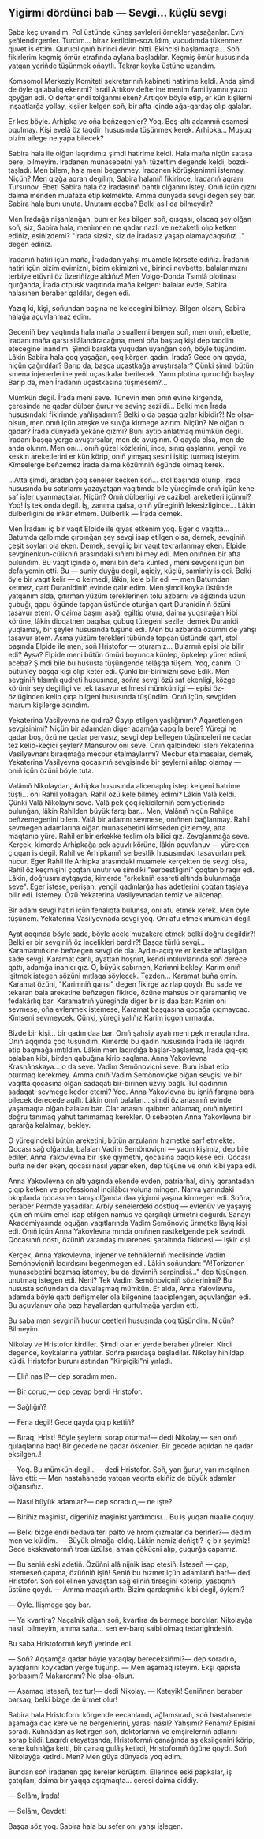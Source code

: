 ## Yigirmi dördünci bab — Sevgi... küçlü sevgi

Saba keç uyandım.
Pol üstünde küneş şavleleri örnekler yasağanlar.
Evni şeñlendirgenler.
Turdım... biraz kerildim-sozuldım, vucudımda tükenmez quvet is ettim.
Qurucılıqnıñ birinci deviri bitti.
Ekincisi başlamaqta...
Soñ fikirlerim keçmiş ömür etrafında aylana başladılar.
Keçmiş ömür hususında yatqan yeriñde tüşünmek oñaytlı.
Tekrar koyka üstüne uzandım.

Komsomol Merkeziy Komiteti sekretarınıñ kabineti hatirime keldi.
Anda şimdi de öyle qalabalıq ekenmi?
İsrail Artıkov defterine menim familiyamnı yazıp qoyğan edi.
O defter endi tolğanmı eken?
Artıqov böyle etip, er kün kişilerni inşaatlarğa yollay, kişiler kelgen soñ, bir afta içinde ağa-qardaş olıp qalalar.

Er kes böyle.
Arhipka ve oña beñzegenler?
Yoq.
Beş-altı adamnıñ esamesi oqulmay.
Kişi evelâ öz taqdiri hususında tüşünmek kerek.
Arhipka...
Muşuq bizim ailege ne yapa bilecek?

Sabira hala ile olğan laqırdımız şimdi hatirime keldi.
Hala maña niçün sataşa bere, bilmeyim.
İradanen munasebetni yañı tüzettim degende keldi, bozdı-taşladı.
Men bilem, hala meni begenmey.
İradanen körüşkenimni istemey.
Niçün?
Men qızğa aqran degilim, Sabira halanıñ fikirince, İradanıñ aqranı Tursunov.
Ebet!
Sabira hala öz İradasınıñ bahtlı olğanını istey.
Onıñ içün qıznı daima menden muafaza etip kelmekte.
Amma dünyada sevgi degen şey bar.
Sabira hala bunı unuta.
Unutamı aceba?
Belki asıl da bilmeydir?

Men İradağa nişanlanğan, bunı er kes bilgen soñ, qısqası, olacaq şey olğan soñ, siz, Sabira hala, menimnen ne qadar nazlı ve nezaketli olıp ketken ediñiz, esiñizdemi?
"İrada sizsiz, siz de İradasız yaşap olamaycaqsıñız..." degen ediñiz.

İradanıñ hatiri içün maña, İradadan yahşı muamele körsete ediñiz.
İradanıñ hatiri içün bizim evimizni, bizim ekimizni ve, birinci nevbette, balalarımıznı terbiye etüvni öz üzeriñizge aldıñız!
Men Volgo-Donda Tsımlâ plotinası qurğanda, İrada otpusk vaqıtında maña kelgen: balalar evde, Sabira halasınen beraber qaldılar, degen edi.

Yazıq ki, kişi, soñundan başına ne kelecegini bilmey.
Bilgen olsam, Sabira halağa açuvlanmaz edim.

Geceniñ bey vaqtında hala maña o suallerni bergen soñ, men onıñ, elbette, İradanı maña qarşı silâlandıracağına, meni oña baştaq kişi dep taqdim etecegine inandım.
Şimdi barakta yuqudan uyanğan soñ, böyle tüşündim.
Lâkin Sabira hala çoq yaşağan, çoq körgen qadın.
İrada?
Gece onı qayda, niçün çağırdılar?
Barıp da, başqa uçastkağa avuştırsalar?
Çünki şimdi bütün smena injenerlerine yeñi uçastkalar berilecek.
Yarın plotina qurucılığı başlay.
Barıp da, men İradanıñ uçastkasına tüşmesem?...

Mümkün degil.
İrada meni seve.
Tünevin men onıñ evine kirgende, çeresinde ne qadar dülber ğurur ve sevinç sezildi...
Belki men İrada hususındaki fikirimde yañlışadırım?
Belki o da başqa qızlar kibidir?!
Ne olsa-olsun, men onıñ içün ateşke ve suvğa kirmege azırım.
Niçün?
Ne olğan o qadar?
İrada dünyada yekâne qızmı?
Bunı aytıp añlatmaq mümkün degil.
İradanı başqa yerge avuştırsalar, men de avuşırım.
O qayda olsa, men de anda olurım.
Men onı... onıñ güzel közlerini, ince, sınıq qaşlarını, yengil ve keskin areketlerini er kün körip, onıñ yımşaq sesini işitip turmaq isteyim.
Kimselerge beñzemez İrada daima közümniñ ögünde olmaq kerek.

...Atta şimdi, aradan çoq seneler keçken soñ... stol başında oturıp, İrada hususında bu satırlarnı yazayatqan vaqıtımda bile yüregimde onıñ içün kene saf isler uyanmaqtalar.
Niçün?
Onıñ dülberligi ve cazibeli areketleri içünmi?
Yoq!
İş tek onda degil.
İş, zanıma qalsa, onıñ yüreginiñ lekesizliginde...
Lâkin dülberligini de inkâr etmem.
Dülberlik — İrada demek.

Men İradanı iç bir vaqıt Elpide ile qıyas etkenim yoq.
Eger o vaqıtta...
Batumda qalbimde çırpınğan şey sevgi isap etilgen olsa, demek, sevginiñ çeşit soyları ola eken.
Demek, sevgi iç bir vaqıt tekrarlanmay eken.
Elpide sevginenkun-cülikniñ arasındaki sıñırnı bilmey edi.
Men onıñnen bir afta bulundım.
Bu vaqıt içinde o, meni biñ defa künledi, meni sevgeni içün biñ defa yemin etti.
Bu — suniy duyğu degil, aqiqiy, küçlü, samimiy is edi.
Belki öyle bir vaqıt kelir — o kelmedi, lâkin, kele bilir edi — men Batumdan ketmez, qart Duranidiniñ evinde qalır edim.
Men şimdi koyka üstünde yatqanım alda, çıtırman yüzüm tereklerinen tolu azbarnı ve ağızında uzun çubuğı, qapu ögünde tapçan üstünde oturğan qart Duranidiniñ özüni tasavur etem.
O daima başını aşağı egiltip otura, daima yuqsırağan kibi körüne, lâkin diqqatnen baqılsa, çubuq tütegeni sezile, demek Duranidi yuqlamay, bir şeyler hususında tüşüne edi.
Men bu azbarda özümni de yahşı tasavur etem.
Asma yüzüm terekleri tübünde topçan üstünde qart, stol başında Elpide ile men, soñ Hristofor — oturamız...
Bularnıñ episi ola bilir edi?
Aysa?
Elpide meni bütün ömüri boyunca künlep, öpkelep yürer edimi, aceba?
Şimdi bile bu hususta tüşüngende telâşqa tüşem.
Yoq, canım.
O bütünley başqa kişi olıp keter edi.
Çünki bir-birimizni seve Edik.
Men sevginiñ tılsımlı qudreti hususında, soñra sevgi özü saf ekenligi, közge körünir şey degilligi ve tek tasavur etilmesi mümkünligi — episi öz-özlüginden kelip çıqa bilgeni hususında tüşündim.
Onıñ içün, sevgiden marum kişilerge acındım.

Yekaterina Vasilyevna ne qıdıra?
Ğayıp etilgen yaşlığınımı?
Aqaretlengen sevgisinimi?
Niçün bir adamdan diger adamğa çapqıla bere?
Yüregi ne qadar boş, özü ne qadar pervasız, sevgi dep bellegen tüşünceleri ne qadar tez kelip-keçici şeyler?
Mansurov onı seve.
Onıñ qalbindeki isleri Yekaterina Vasilyevnanı bıraqmağa mecbur etalmaylarmı?
Mecbur etalmasalar, demek, Yekaterina Vasilyevna qocasınıñ sevgisinde bir şeylerni añlap olamay — onıñ içün özüni böyle tuta.

Valânıñ Nikolaydan, Arhipka hususında alicenaplıq istep kelgeni hatrime tüşti... onı Rahil yollağan.
Rahil özü kele bilmey edimi?
Lâkin Valâ keldi.
Çünki Valâ Nikolaynı seve.
Valâ pek çoq içkicilerniñ cemiyetlerinde bulunğan, lâkin Rahilden büyük farqı bar...
Men, Valânıñ niçün Rahilge beñzemegenini bilem.
Valâ bir adamnı sevmese, onıñnen bağlanmay.
Rahil sevmegen adamlarına olğan munasebetini kimseden gizlemey, atta maqtanıp yüre.
Rahil er bir erkekke teslim ola bilici qız.
Zevqlanmağa seve.
Kerçek, kimerde Arhipkağa pek açuvlı körüne, lâkin açuvlanuv — yürekten çıqqan is degil.
Rahil ve Arhipkanıñ serbestlik hususındaki tasavurları pek hucur.
Eger Rahil ile Arhipka arasındaki muamele kerçekten de sevgi olsa, Rahil öz keçmişini çoqtan unutır ve şimdiki "serbestligini" çoqtan bıraqır edi.
Lâkin, doğrusını aytqayda, kimerde "erkekniñ esareti altında bulunmağa seve".
Eger istese, perişan, yengil qadınlarğa has adetlerini çoqtan taşlaya bilir edi.
İstemey.
Özü Yekaterina Vasilyevnadan temiz ve alicenap.

Bir adam sevgi hatiri içün fenalıqta bulunsa, onı afu etmek kerek.
Men öyle tüşünem.
Yekaterina Vasilyevnada sevgi yoq.
Onı afu etmek mümkün degil.

Ayat aqqında böyle sade, böyle acele muzakere etmek belki doğru degildir?!
Belki er bir sevginiñ öz incelikleri bardır?!
Başqa türlü sevgi...
Karamatnıñkine beñzegen sevgi de ola.
Aydın-açıq ve er keske añlaşılğan sade sevgi.
Karamat canlı, ayattan hoşnut, kendi ıntıluvlarında soñ derece qattı, adamğa inanıcı qız.
O, büyük sabırnen, Karimni bekley.
Karim onıñ işitmek istegen sözüni mıtlaqa söylecek.
Tezden...
Karamat buña emin.
Karamat özüni, "Karimniñ qarısı" degen fikirge azırlap qoydı.
Bu sade ve tekaran bala areketine beñzegen fikirde, özüne mahsus bir qaramanlıq ve fedakârlıq bar.
Karamatnıñ yüreginde diger bir is daa bar: Karim onı sevmese, oña evlenmek istemese, Karamat başqasına qocağa çıqmaycaq.
Kimseni sevmeycek.
Çünki, yüregi yalıñız Karim içgon urmaqta.

Bizde bir kişi... bir qadın daa bar.
Onıñ şahsiy ayatı meni pek meraqlandıra.
Onıñ aqqında çoq tüşündim.
Kimerde bu qadın hususında İrada ile laqırdı etip baqmağa ımtıldım.
Lâkin men laqırdığa başlar-başlamaz, İrada çıq-çıq balaban kibi, birden qabuğına kirip saqlana.
Anna Yakovlevna Krasnânskaya... o da seve.
Vadim Semönoviçni seve.
Bunı isbat etip oturmaq kerekmey.
Amma onıñ Vadim Semönoviçke olğan sevgisi ve bir vaqıtta qocasına olğan sadaqatı bir-birinen üzviy bağlı.
Tul qadınnıñ sadaqatı sevmege keder etemi?
Yoq.
Anna Yakovlevna bu işniñ farqına bara bilecek derecede aqıllı.
Lâkin onıñ balaları... şimdi öz anasınıñ evinde yaşamaqta olğan balaları bar.
Olar anasını qalbten añlamaq, onıñ niyetini doğru tanımaq yahut tanımamaq kerekler.
O sebepten Anna Yakovlevna bir qararğa kelalmay, bekley.

O yüregindeki bütün areketini, bütün arzularını hızmetke sarf etmekte.
Qocası sağ olğanda, balaları Vadim Semönoviçni — yaqın kişimiz, dep bile ediler.
Anna Yakovlevna bir işke qıymetni, qocasına baqıp kese edi.
Qocası buña ne der eken, qocası nasıl yapar eken, dep tüşüne ve onıñ kibi yapa edi.

Anna Yakovlevna on altı yaşında ekende evden, patriarhal, diniy qorantadan çıqıp ketken ve professional inqilâbcı yoluna mingen.
Narva yanındaki okoplarda qocasınen tanış olğanda daa yigirmi yaşına kirmegen edi.
Soñra, beraber Permde yaşadılar.
Arbiy senelerdeki dostluq — evlenüv ve yaşayış içün eñ müim emel isap etilgen namus ve qarşılıqlı ürmetni doğurdı.
Sanayı Akademiyasında oquğan vaqıtlarında Vadim Semönoviç ürmetke lâyıq kişi edi.
Onıñ içün Anna Yakovlevna mında onıñnen rastkelgende pek sevindi.
Qocasınıñ dostı, özüniñ vatandaş muarebesi şaraitında fikirdeşi — işkir kişi.

Kerçek, Anna Yakovlevna, injener ve tehniklerniñ meclisinde Vadim Semönoviçniñ laqırdısını begenmegen edi.
Lâkin soñundan: "A!Torizonen munasebetini bozmaq istemey, bu da devirniñ serpindisi..." dep tüşüngen, unutmaq istegen edi.
Neni?
Tek Vadim Semönoviçniñ sözlerinimi?
Bu hususta soñundan da davalaşmaq mümkün.
Er alda, Anna Yalovlevna, adamda böyle qattı deñişmeler ola bilgenine taaciplengen, açuvlanğan edi.
Bu açuvlanuv oña bazı hayallardan qurtulmağa yardım etti.

Bu saba men sevginiñ hucur ceetleri hususında çoq tüşündim.
Niçün?
Bilmeyim.



Nikolay ve Hristofor kirdiler.
Şimdi olar er yerde beraber yüreler.
Kirdi degence, koykalarına yattılar.
Soñra pısırdaşa başladılar.
Nikolay hihıldap küldi.
Hristofor burunı astından "Kirpiçiki"ni yırladı.

— Eliñ nasıl?— dep soradım men.

— Bir coruq,— dep cevap berdi Hristofor.

— Sağlığıñ?

— Fena degil!
Gece qayda çıqıp kettiñ?

— Bıraq, Hrist!
Böyle şeylerni sorap oturma!— dedi Nikolay,— sen onıñ qulaqlarına baq!
Bir gecede ne qadar öskenler.
Bir gecede aqıldan ne qadar eksilgen..!

— Yoq.
Bu mümkün degil...— dedi Hristofor.
Soñ, yarı ğurur, yarı mısqılnen ilâve etti: — Men hastahanede yatqan vaqıtta ekiñiz de büyük adamlar olğansıñız.

— Nasıl büyük adamlar?— dep soradı o,— ne işte?

— Biriñiz maşinist, digeriñiz maşinist yardımcısı...
Bu iş yuqarı maalle qoquy.

— Belki bizge endi bedava teri palto ve hrom çızmalar da berirler?— dedim men ve küldim. — Büyük olmağa-oldıq.
Lâkin nemiz deñişti?
İç bir şeyimiz!
Gece ekskavatornıñ trosı üzülse, aman çöküçni alıp, çuqurğa çapamız.

— Bu seniñ eski adetiñ.
Özüñni alâ nijnik isap etesiñ.
İsteseñ — çap, istemeseñ çapma, özüñniñ işiñ!
Seniñ bu hızmet içün adamlarıñ bar!— dedi Hristofor.
Soñ sol elinen yavaştan sağ eliniñ tirsegini köterip, yastıqnıñ üstüne qoydı.
— Amma maaşıñ arttı.
Bizim qardaşnıñki kibi degil, öylemi?

— Öyle.
İlişmege şey bar.

— Ya kvartira?
Naçalnik olğan soñ, kvartira da bermege borclılar.
Nikolayğa nasıl, bilmeyim, amma saña... sen ev-barq saibi olmaq tedarigindesiñ.

Bu saba Hristofornıñ keyfi yerinde edi.

— Soñ?
Aqşamğa qadar böyle yataqlay bereceksiñmi?— dep soradı o, ayaqlarını koykadan yerge tüşürip. — Men aşamaq isteyim.
Ekşi qapısta şorbasımı?
Makaronmı?
Ne olsa-olsun.

— Aşamaq isteseñ, tez tur!— dedi Nikolay. — Keteyik!
Seniñnen beraber barsaq, belki bizge de ürmet olur!

Sabira hala Hristofornı körgende eecanlandı, ağlamsıradı, soñ hastahanede aşamağa qaç kere ve ne bergenlerini, yarası nasıl?
Yahşımı?
Fenamı?
Episini soradı.
Kuhnâdan aş ketirgen soñ, doktorlarnıñ ve emşirelerniñ adlarını sorap bildi.
Laqırdı eteyatqanda, Hristofornıñ çanağında aş eksilgenini körip, kene kuhnâğa ketti, bir çanaq gulâş ketirdi, Hristofornıñ ögüne qoydı.
Soñ Nikolayğa ketirdi.
Men?
Men güya dünyada yoq edim.

Bundan soñ İradanen qaç kereler körüştim.
Ellerinde eski papkalar, iş çatqıları, daima bir yaqqa aşıqmaqta... çeresi daima ciddiy.

— Selâm, İrada!

— Selâm, Cevdet!

Başqa söz yoq.
Sabira hala bu sefer onı yahşı işlegen.
